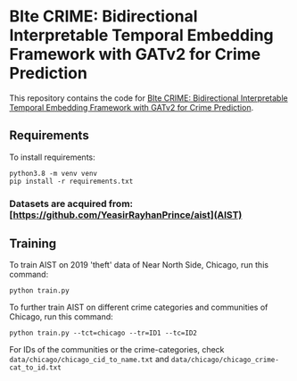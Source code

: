 # BIte CRIME: Bidirectional Interpretable Temporal Embedding Framework with GATv2 for Crime Prediction

This repository contains the code for [BIte CRIME: Bidirectional Interpretable Temporal Embedding Framework with GATv2 for Crime Prediction](https://google.com/).

## Requirements

To install requirements:

```setup
python3.8 -m venv venv
pip install -r requirements.txt
```

### Datasets are acquired from: [https://github.com/YeasirRayhanPrince/aist](AIST)

## Training

To train AIST on 2019 'theft' data of Near North Side, Chicago, run this command:

```train
python train.py
```

To further train AIST on different crime categories and communities of Chicago, run this command:

```train
python train.py --tct=chicago --tr=ID1 --tc=ID2
```

For IDs of the communities or the crime-categories, check `data/chicago/chicago_cid_to_name.txt` and `data/chicago/chicago_crime-cat_to_id.txt`
